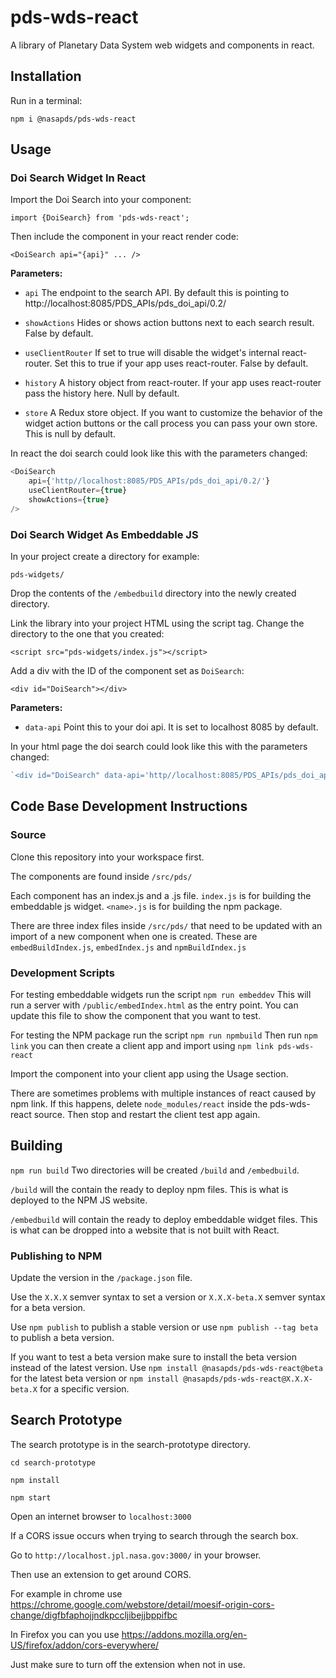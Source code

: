 # pds-wds-react
A library of Planetary Data System web widgets and components in react.

## Installation

Run in a terminal:

    npm i @nasapds/pds-wds-react

## Usage

### Doi Search Widget In React
Import the Doi Search into your component:

    import {DoiSearch} from 'pds-wds-react';

Then include the component in your react render code:

    <DoiSearch api="{api}" ... />

**Parameters:**

- `api` The endpoint to the search API. By default this is pointing to http://localhost:8085/PDS_APIs/pds_doi_api/0.2/

- `showActions` Hides or shows action buttons next to each search result. False by default.

- `useClientRouter` If set to true will disable the widget's internal react-router. Set this to true if your app uses react-router. False by default.

- `history` A history object from react-router. If your app uses react-router pass the history here. Null by default.

- `store` A Redux store object. If you want to customize the behavior of the widget action buttons or the call process you can pass your own store. This is null by default.

In react the doi search could look like this with the parameters changed:

```javascript
<DoiSearch 
    api={'http//localhost:8085/PDS_APIs/pds_doi_api/0.2/'}
    useClientRouter={true} 
    showActions={true}
/>
```

### Doi Search Widget As Embeddable JS
In your project create a directory for example:

    pds-widgets/

Drop the contents of the `/embedbuild` directory into the newly created directory.

Link the library into your project HTML using the script tag. Change the directory to the one that you created:

    <script src="pds-widgets/index.js"></script>

Add a div with the ID of the component set as `DoiSearch`:

    <div id="DoiSearch"></div>

**Parameters:**

- `data-api` Point this to your doi api. It is set to localhost 8085 by default.


In your html page the doi search could look like this with the parameters changed:

```javascript
`<div id="DoiSearch" data-api='http//localhost:8085/PDS_APIs/pds_doi_api/0.2/'></div>`
```

## Code Base Development Instructions

### Source

Clone this repository into your workspace first.

The components are found inside `/src/pds/`

Each component has an index.js and a <name>.js file.
`index.js` is for building the embeddable js widget.
`<name>.js` is for building the npm package.

There are three index files inside `/src/pds/` that need to be updated with an import of a new component when one is created. These are `embedBuildIndex.js`, `embedIndex.js` and `npmBuildIndex.js`

### Development Scripts
For testing embeddable widgets run the script `npm run embeddev` This will run a server with `/public/embedIndex.html` as the entry point. You can update this file to show the component that you want to test.

For testing the NPM package run the script `npm run npmbuild` Then run `npm link` you can then create a client app and import using `npm link pds-wds-react`

Import the component into your client app using the Usage section.

There are sometimes problems with multiple instances of react caused by npm link. If this happens, delete `node_modules/react` inside the pds-wds-react source. Then stop and restart the client test app again.

## Building
`npm run build`
Two directories will be created `/build` and `/embedbuild`.

`/build` will the contain the ready to deploy npm files. This is what is deployed to the NPM JS website.

`/embedbuild` will contain the ready to deploy embeddable widget files. This is what can be dropped into a website that is not built with React.

### Publishing to NPM
Update the version in the `/package.json` file.

Use the `X.X.X` semver syntax to set a version or `X.X.X-beta.X` semver syntax for a beta version.

Use `npm publish` to publish a stable version or use `npm publish --tag beta` to publish a beta version.

If you want to test a beta version make sure to install the beta version instead of the latest version. Use `npm install @nasapds/pds-wds-react@beta` for the latest beta version or `npm install @nasapds/pds-wds-react@X.X.X-beta.X` for a specific version.

## Search Prototype

The search prototype is in the search-prototype directory.


```
cd search-prototype

npm install

npm start
```

Open an internet browser to `localhost:3000`

If a CORS issue occurs when trying to search through the search box.

Go to `http://localhost.jpl.nasa.gov:3000/` in your browser.

Then use an extension to get around CORS.

For example in chrome use https://chrome.google.com/webstore/detail/moesif-origin-cors-change/digfbfaphojjndkpccljibejjbppifbc

In Firefox you can you use https://addons.mozilla.org/en-US/firefox/addon/cors-everywhere/

Just make sure to turn off the extension when not in use.

